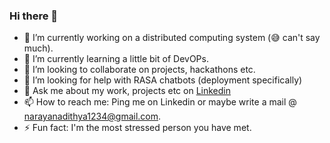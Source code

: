 ### Hi there 👋

- 🔭 I’m currently working on a distributed computing system (😅 can't say much).
- 🌱 I’m currently learning a little bit of DevOPs.
- 👯 I’m looking to collaborate on projects, hackathons etc.
- 🤔 I’m looking for help with RASA chatbots (deployment specifically)
- 💬 Ask me about my work, projects etc on [Linkedin](https://www.linkedin.com/in/adithya-narayan-3747081a3/)
- 📫 How to reach me: Ping me on Linkedin or maybe write a mail @ narayanadithya1234@gmail.com.
- ⚡ Fun fact: I'm the most stressed person you have met.
